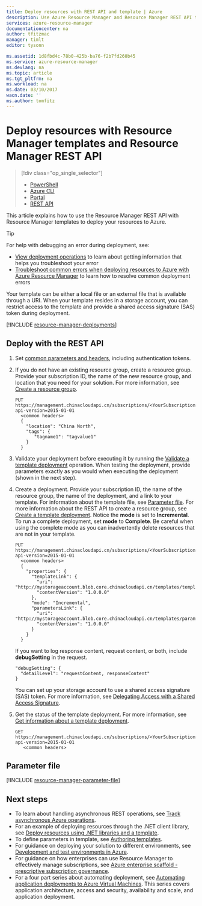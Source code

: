 ```yaml
---
title: Deploy resources with REST API and template | Azure
description: Use Azure Resource Manager and Resource Manager REST API to deploy a resources to Azure. The resources are defined in a Resource Manager template.
services: azure-resource-manager
documentationcenter: na
author: tfitzmac
manager: timlt
editor: tysonn

ms.assetid: 1d8fbd4c-78b0-425b-ba76-f2b7fd260b45
ms.service: azure-resource-manager
ms.devlang: na
ms.topic: article
ms.tgt_pltfrm: na
ms.workload: na
ms.date: 03/10/2017
wacn.date: ''
ms.author: tomfitz
---
```


# Deploy resources with Resource Manager templates and Resource Manager REST API
> [!div class="op_single_selector"]
>- [PowerShell](./resource-group-template-deploy.md)
>- [Azure CLI](./resource-group-template-deploy-cli.md)
>- [Portal](./resource-group-template-deploy-portal.md)
>- [REST API](./resource-group-template-deploy-rest.md)

This article explains how to use the Resource Manager REST API with Resource Manager templates to deploy your resources to Azure.  

> [!TIP]
> For help with debugging an error during deployment, see:
> 
> * [View deployment operations](./resource-manager-deployment-operations.md) to learn about getting information that helps you troubleshoot your error
> * [Troubleshoot common errors when deploying resources to Azure with Azure Resource Manager](./resource-manager-common-deployment-errors.md) to learn how to resolve common deployment errors
> 
> 

Your template can be either a local file or an external file that is available through a URI. When your template resides in a storage account, you can restrict access to the template and provide a shared access signature (SAS) token during deployment.

[!INCLUDE [resource-manager-deployments](../../includes/resource-manager-deployments.md)]

## Deploy with the REST API
1. Set [common parameters and headers](https://docs.microsoft.com/rest/api/index), including authentication tokens.
2. If you do not have an existing resource group, create a resource group. Provide your subscription ID, the name of the new resource group, and location that you need for your solution. For more information, see [Create a resource group](https://docs.microsoft.com/rest/api/resources/resourcegroups#ResourceGroups_CreateOrUpdate).

    ```
    PUT https://management.chinacloudapi.cn/subscriptions/<YourSubscriptionId>/resourcegroups/<YourResourceGroupName>?api-version=2015-01-01
      <common headers>
      {
        "location": "China North",
        "tags": {
           "tagname1": "tagvalue1"
        }
      }
    ```
3. Validate your deployment before executing it by running the [Validate a template deployment](https://docs.microsoft.com/rest/api/resources/deployments#Deployments_Validate) operation. When testing the deployment, provide parameters exactly as you would when executing the deployment (shown in the next step).
4. Create a deployment. Provide your subscription ID, the name of the resource group, the name of the deployment, and a link to your template. For information about the template file, see [Parameter file](#parameter-file). For more information about the REST API to create a resource group, see [Create a template deployment](https://docs.microsoft.com/rest/api/resources/deployments#Deployments_CreateOrUpdate). Notice the **mode** is set to **Incremental**. To run a complete deployment, set **mode** to **Complete**. Be careful when using the complete mode as you can inadvertently delete resources that are not in your template.

    ```
    PUT https://management.chinacloudapi.cn/subscriptions/<YourSubscriptionId>/resourcegroups/<YourResourceGroupName>/providers/Microsoft.Resources/deployments/<YourDeploymentName>?api-version=2015-01-01
      <common headers>
      {
        "properties": {
          "templateLink": {
            "uri": "http://mystorageaccount.blob.core.chinacloudapi.cn/templates/template.json",
            "contentVersion": "1.0.0.0"
          },
          "mode": "Incremental",
          "parametersLink": {
            "uri": "http://mystorageaccount.blob.core.chinacloudapi.cn/templates/parameters.json",
            "contentVersion": "1.0.0.0"
          }
        }
      }
    ```

    If you want to log response content, request content, or both, include **debugSetting** in the request.

    ```
    "debugSetting": {
      "detailLevel": "requestContent, responseContent"
    }
    ```

    You can set up your storage account to use a shared access signature (SAS) token. For more information, see [Delegating Access with a Shared Access Signature](https://docs.microsoft.com/rest/api/storageservices/fileservices/delegating-access-with-a-shared-access-signature).
5. Get the status of the template deployment. For more information, see [Get information about a template deployment](https://docs.microsoft.com/rest/api/resources/deployments#Deployments_Get).

    ```
    GET https://management.chinacloudapi.cn/subscriptions/<YourSubscriptionId>/resourcegroups/<YourResourceGroupName>/providers/Microsoft.Resources/deployments/<YourDeploymentName>?api-version=2015-01-01
       <common headers>
    ```

## Parameter file

[!INCLUDE [resource-manager-parameter-file](../../includes/resource-manager-parameter-file.md)]

## Next steps
* To learn about handling asynchronous REST operations, see [Track asynchronous Azure operations](./resource-manager-async-operations.md).
* For an example of deploying resources through the .NET client library, see [Deploy resources using .NET libraries and a template](../virtual-machines/virtual-machines-windows-csharp-template.md?toc=%2fazure%2fvirtual-machines%2fwindows%2ftoc.json).
* To define parameters in template, see [Authoring templates](./resource-group-authoring-templates.md#parameters).
* For guidance on deploying your solution to different environments, see [Development and test environments in Azure](./solution-dev-test-environments.md).
* For guidance on how enterprises can use Resource Manager to effectively manage subscriptions, see [Azure enterprise scaffold - prescriptive subscription governance](./resource-manager-subscription-governance.md).
* For a four part series about automating deployment, see [Automating application deployments to Azure Virtual Machines](../virtual-machines/virtual-machines-windows-dotnet-core-1-landing.md?toc=%2fazure%2fvirtual-machines%2fwindows%2ftoc.json). This series covers application architecture, access and security, availability and scale, and application deployment.
